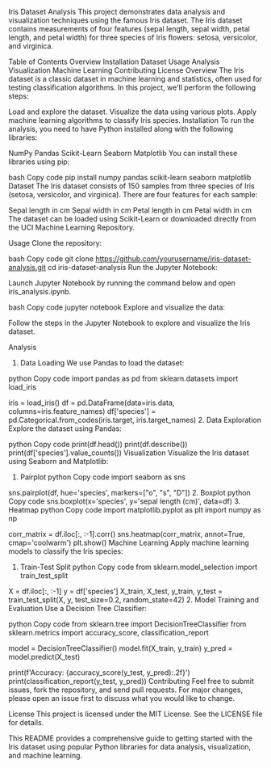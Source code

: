 Iris Dataset Analysis
This project demonstrates data analysis and visualization techniques using the famous Iris dataset. The Iris dataset contains measurements of four features (sepal length, sepal width, petal length, and petal width) for three species of Iris flowers: setosa, versicolor, and virginica.

Table of Contents
Overview
Installation
Dataset
Usage
Analysis
Visualization
Machine Learning
Contributing
License
Overview
The Iris dataset is a classic dataset in machine learning and statistics, often used for testing classification algorithms. In this project, we'll perform the following steps:

Load and explore the dataset.
Visualize the data using various plots.
Apply machine learning algorithms to classify Iris species.
Installation
To run the analysis, you need to have Python installed along with the following libraries:

NumPy
Pandas
Scikit-Learn
Seaborn
Matplotlib
You can install these libraries using pip:

bash
Copy code
pip install numpy pandas scikit-learn seaborn matplotlib
Dataset
The Iris dataset consists of 150 samples from three species of Iris (setosa, versicolor, and virginica). There are four features for each sample:

Sepal length in cm
Sepal width in cm
Petal length in cm
Petal width in cm
The dataset can be loaded using Scikit-Learn or downloaded directly from the UCI Machine Learning Repository.

Usage
Clone the repository:

bash
Copy code
git clone https://github.com/yourusername/iris-dataset-analysis.git
cd iris-dataset-analysis
Run the Jupyter Notebook:

Launch Jupyter Notebook by running the command below and open iris_analysis.ipynb.

bash
Copy code
jupyter notebook
Explore and visualize the data:

Follow the steps in the Jupyter Notebook to explore and visualize the Iris dataset.

Analysis
1. Data Loading
We use Pandas to load the dataset:

python
Copy code
import pandas as pd
from sklearn.datasets import load_iris

iris = load_iris()
df = pd.DataFrame(data=iris.data, columns=iris.feature_names)
df['species'] = pd.Categorical.from_codes(iris.target, iris.target_names)
2. Data Exploration
Explore the dataset using Pandas:

python
Copy code
print(df.head())
print(df.describe())
print(df['species'].value_counts())
Visualization
Visualize the Iris dataset using Seaborn and Matplotlib:

1. Pairplot
python
Copy code
import seaborn as sns

sns.pairplot(df, hue='species', markers=["o", "s", "D"])
2. Boxplot
python
Copy code
sns.boxplot(x='species', y='sepal length (cm)', data=df)
3. Heatmap
python
Copy code
import matplotlib.pyplot as plt
import numpy as np

corr_matrix = df.iloc[:, :-1].corr()
sns.heatmap(corr_matrix, annot=True, cmap='coolwarm')
plt.show()
Machine Learning
Apply machine learning models to classify the Iris species:

1. Train-Test Split
python
Copy code
from sklearn.model_selection import train_test_split

X = df.iloc[:, :-1]
y = df['species']
X_train, X_test, y_train, y_test = train_test_split(X, y, test_size=0.2, random_state=42)
2. Model Training and Evaluation
Use a Decision Tree Classifier:

python
Copy code
from sklearn.tree import DecisionTreeClassifier
from sklearn.metrics import accuracy_score, classification_report

model = DecisionTreeClassifier()
model.fit(X_train, y_train)
y_pred = model.predict(X_test)

print(f'Accuracy: {accuracy_score(y_test, y_pred):.2f}')
print(classification_report(y_test, y_pred))
Contributing
Feel free to submit issues, fork the repository, and send pull requests. For major changes, please open an issue first to discuss what you would like to change.

License
This project is licensed under the MIT License. See the LICENSE file for details.

This README provides a comprehensive guide to getting started with the Iris dataset using popular Python libraries for data analysis, visualization, and machine learning.

